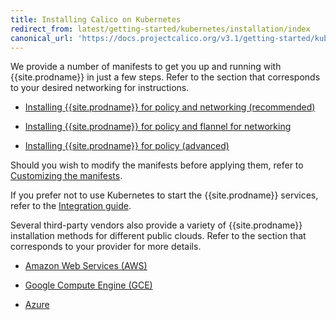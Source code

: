 ```yaml
---
title: Installing Calico on Kubernetes
redirect_from: latest/getting-started/kubernetes/installation/index
canonical_url: 'https://docs.projectcalico.org/v3.1/getting-started/kubernetes/installation/'
---
```


We provide a number of manifests to get you up and running with {{site.prodname}} in
just a few steps. Refer to the section that corresponds to your desired networking
for instructions.

- [Installing {{site.prodname}} for policy and networking (recommended)](calico)

- [Installing {{site.prodname}} for policy and flannel for networking](flannel)

- [Installing {{site.prodname}} for policy (advanced)](other)

Should you wish to modify the manifests before applying them, refer to
[Customizing the manifests](config-options).

If you prefer not to use Kubernetes to start the {{site.prodname}} services, refer to the
[Integration guide](integration).

Several third-party vendors also provide a variety of {{site.prodname}} installation
methods for different public clouds. Refer to the section that corresponds to your provider
for more details.

- [Amazon Web Services (AWS)](aws)

- [Google Compute Engine (GCE)](gce)

- [Azure](azure)
